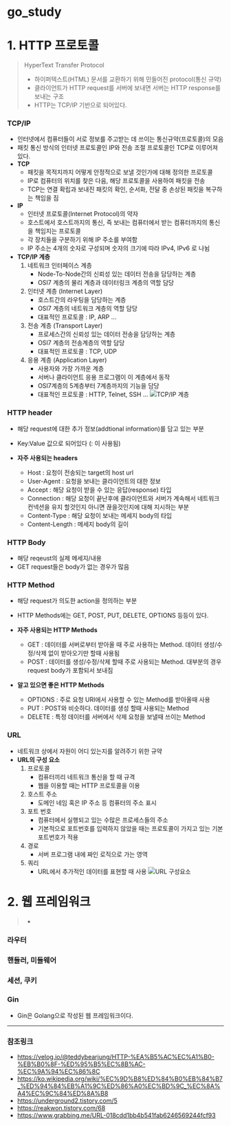 # go_study

# 1. HTTP 프로토콜
> HyperText Transfer Protocol
> * 하이퍼텍스트(HTML) 문서를 교환하기 위해 민들어진 protocol(통신 규약)
> * 클라이언트가 HTTP request를 서버에 보내면 서버는 HTTP response를 보내는 구조
> * HTTP는 TCP/IP 기반으로 되어있다.

### TCP/IP
* 인터넷에서 컴퓨터들이 서로 정보를 주고받는 데 쓰이는 통신규약(프로토콜)의 모음
* 패킷 통신 방식의 인터넷 프로토콜인 IP와 전송 조절 프로토콜인 TCP로 이루어져 있다.   
* **TCP**
    - 패킷을 목적지까지 어떻게 안정적으로 보낼 것인가에 대해 정의한 프로토콜
    - IP로 컴퓨터의 위치를 찾은 다음, 해당 프로토콜을 사용하여 패킷을 전송
    - TCP는 연결 확립과 보내진 패킷의 확인, 순서화, 전달 중 손상된 패킷을 복구하는 책임을 짐
* **IP**
    - 인터넷 프로토콜(Internet Protocol)의 약자
    - 호스트에서 호스트까지의 통신, 즉 보내는 컴퓨터에서 받는 컴퓨터까지의 통신을 책임지는 프로토콜
    - 각 장치들을 구분하기 위해 IP 주소를 부여함
    - IP 주소는 4개의 숫자로 구성되며 숫자의 크기에 따라 IPv4, IPv6 로 나뉨
* **TCP/IP 계층**
    1. 네트워크 인터페이스 계층
        - Node-To-Node간의 신뢰성 있는 데이터 전송을 담당하는 계층
        - OSI7 계층의 물리 계층과 데이터링크 계층의 역할 담당
    2. 인터넷 계층 (Internet Layer)
        - 호스트간의 라우팅을 담당하는 계층
        - OSI7 계층의 네트워크 계층의 역할 담당
        - 대표적인 프로토콜 : IP, ARP ...
    3. 전송 계층 (Transport Layer)
        - 프로세스간의 신뢰성 있는 데이터 전송을 담당하는 계층
        - OSI7 계층의 전송계층의 역할 담당
        - 대표적인 프로토콜 : TCP, UDP
    4. 응용 계층 (Application Layer)
        - 사용자와 가장 가까운 계층
        - 서버나 클라이언트 응용 프로그램이 이 계층에서 동작
        - OSI7계층의 5계층부터 7계층까지의 기능을 담당
        - 대표적인 프로토콜 : HTTP, Telnet, SSH ...
![TCP/IP 계층](tcp_ip_protocol.png)

### HTTP header
* 해당 request에 대한 추가 정보(addtional information)를 담고 있는 부분
* Key:Value 값으로 되어있다 (: 이 사용됨)

* **자주 사용되는 headers**
    - Host : 요청이 전송되는 target의 host url
    - User-Agent : 요청을 보내는 클라이언트의 대한 정보
    - Accept : 해당 요청이 받을 수 있는 응답(response) 타입
    - Connection : 해당 요청이 끝난후에 클라이언트와 서버가 계속해서 네트워크 컨넥션을 유지 할것인지 아니면 끊을것인지에 대해 지시하는 부분
    - Content-Type : 해당 요청이 보내는 메세지 body의 타입
    - Content-Length : 메세지 body의 길이

### HTTP Body
* 해당 reqeust의 실제 메세지/내용
* GET request들은 body가 없는 경우가 많음

### HTTP Method
* 해당 request가 의도한 action을 정의하는 부분
* HTTP Methods에는 GET, POST, PUT, DELETE, OPTIONS 등등이 있다.

* **자주 사용되는 HTTP Methods**
    - GET : 데이터를 서버로부터 받아올 때 주로 사용하는 Method. 데이터 생성/수정/삭제 없이 받아오기만 할때 사용됨
    - POST : 데이터를 생성/수정/삭제 할때 주로 사용되는 Method. 대부분의 경우 request body가 포함되서 보내짐

* **알고 있으면 좋은 HTTP Methods**
    - OPTIONS : 주로 요청 URI에서 사용할 수 있는 Method를 받아올때 사용
    - PUT : POST와 비슷하다. 데이터를 생성 할때 사용되는 Method
    - DELETE : 특정 데이터를 서버에서 삭제 요청을 보낼때 쓰이는 Method

### URL
* 네트워크 상에서 자원이 어디 있는지를 알려주기 위한 규약
* **URL의 구성 요소**
    1. 프로토콜
        - 컴퓨터끼리 네트워크 통신을 할 때 규격
        - 웹을 이용할 때는 HTTP 프로토콜을 이용
    2. 호스트 주소
        - 도메인 네임 혹은 IP 주소 등 컴퓨터의 주소 표시
    3. 포트 번호
        - 컴퓨터에서 실행되고 있는 수많은 프로세스들의 주소
        - 기본적으로 포트번호를 입력하지 않았을 때는 프로토콜이 가지고 있는 기본 포트번호가 적용
    4. 경로
        - 서버 프로그램 내에 짜인 로직으로 가는 영역
    5. 쿼리
        - URL에서 추가적인 데이터를 표현할 때 사용
![URL 구성요소](url.png)

# 2. 웹 프레임워크
> * 

### 라우터

### 핸들러, 미들웨어

### 세션, 쿠키

### Gin
* Gin은 Golang으로 작성된 웹 프레임워크이다.

***
### 참조링크
* <https://velog.io/@teddybearjung/HTTP-%EA%B5%AC%EC%A1%B0-%EB%B0%8F-%ED%95%B5%EC%8B%AC-%EC%9A%94%EC%86%8C>
* <https://ko.wikipedia.org/wiki/%EC%9D%B8%ED%84%B0%EB%84%B7_%ED%94%84%EB%A1%9C%ED%86%A0%EC%BD%9C_%EC%8A%A4%EC%9C%84%ED%8A%B8>
* <https://underground2.tistory.com/5>
* <https://reakwon.tistory.com/68>
* <https://www.grabbing.me/URL-018cdd1bb4b541fab6246569244fcf93>
